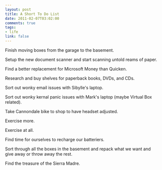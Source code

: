 ```yaml
--- 
layout: post
title: A Short To Do List
date: 2011-02-07T03:02:00
comments: true
tags:
- life
link: false
---
```

Finish moving boxes from the garage to the basement.

Setup the new document scanner and start scanning untold reams of paper.

Find a better replacement for Microsoft Money than Quicken.

Research and buy shelves for paperback books, DVDs, and CDs.

Sort out wonky email issues with Sibylle's laptop.

Sort out wonky kernal panic issues with Mark's laptop (maybe Virtual Box related).

Take Cannondale bike to shop to have headset adjusted.

Exercise more.

Exercise at all.

Find time for ourselves to recharge our batteriers.

Sort through all the boxes in the basement and repack what we want and give away or throw away the rest.

Find the treasure of the Sierra Madre.
